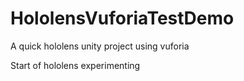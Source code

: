 # HololensVuforiaTestDemo
A quick hololens unity project using vuforia

Start of hololens experimenting

